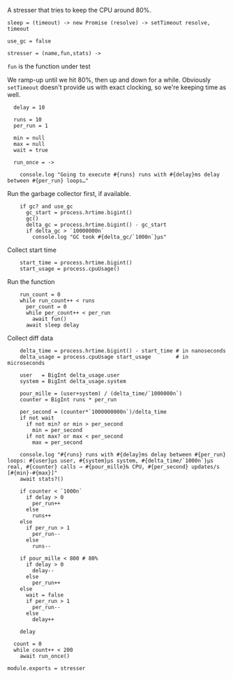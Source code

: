 A stresser that tries to keep the CPU around 80%.

    sleep = (timeout) -> new Promise (resolve) -> setTimeout resolve, timeout

    use_gc = false

    stresser = (name,fun,stats) ->

`fun` is the function under test

We ramp-up until we hit 80%, then up and down for a while.
Obviously `setTimeout` doesn't provide us with exact clocking, so we're keeping time as well.

      delay = 10

      runs = 10
      per_run = 1

      min = null
      max = null
      wait = true

      run_once = ->

        console.log "Going to execute #{runs} runs with #{delay}ms delay between #{per_run} loops…"

Run the garbage collector first, if available.

        if gc? and use_gc
          gc_start = process.hrtime.bigint()
          gc()
          delta_gc = process.hrtime.bigint() - gc_start
          if delta_gc > `10000000n`
            console.log "GC took #{delta_gc/`1000n`}µs"

Collect start time

        start_time = process.hrtime.bigint()
        start_usage = process.cpuUsage()

Run the function

        run_count = 0
        while run_count++ < runs
          per_count = 0
          while per_count++ < per_run
            await fun()
          await sleep delay

Collect diff data

        delta_time = process.hrtime.bigint() - start_time # in nanoseconds
        delta_usage = process.cpuUsage start_usage        # in microseconds

        user   = BigInt delta_usage.user
        system = BigInt delta_usage.system

        pour_mille = (user+system) / (delta_time/`1000000n`)
        counter = BigInt runs * per_run

        per_second = (counter*`1000000000n`)/delta_time
        if not wait
          if not min? or min > per_second
            min = per_second
          if not max? or max < per_second
            max = per_second

        console.log "#{runs} runs with #{delay}ms delay between #{per_run} loops: #{user}µs user, #{system}µs system, #{delta_time/`1000n`}µs real, #{counter} calls → #{pour_mille}‰ CPU, #{per_second} updates/s [#{min}-#{max}]"
        await stats?()

        if counter < `1000n`
          if delay > 0
            per_run++
          else
            runs++
        else
          if per_run > 1
            per_run--
          else
            runs--

        if pour_mille < 800 # 80%
          if delay > 0
            delay--
          else
            per_run++
        else
          wait = false
          if per_run > 1
            per_run--
          else
            delay++

        delay

      count = 0
      while count++ < 200
        await run_once()

    module.exports = stresser

